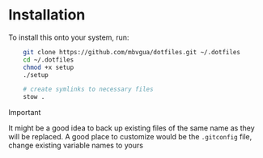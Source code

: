 <h1> Installation </h1>

To install this onto your system, run:

```bash
    git clone https://github.com/mbvgua/dotfiles.git ~/.dotfiles
    cd ~/.dotfiles
    chmod +x setup
    ./setup

    # create symlinks to necessary files
    stow .
```

> [!IMPORTANT]
> It might be a good idea to back up existing files of the same name as they will be replaced.
> A good place to customize would be the `.gitconfig` file, change existing variable names to yours
